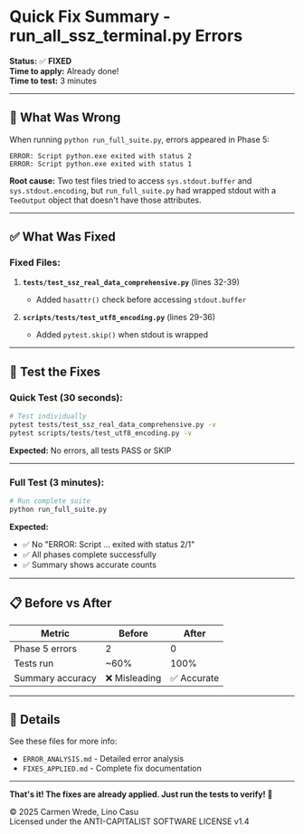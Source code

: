 # Quick Fix Summary - run_all_ssz_terminal.py Errors

**Status:** ✅ **FIXED**  
**Time to apply:** Already done!  
**Time to test:** 3 minutes

---

## 🔴 **What Was Wrong**

When running `python run_full_suite.py`, errors appeared in Phase 5:

```
ERROR: Script python.exe exited with status 2
ERROR: Script python.exe exited with status 1
```

**Root cause:** Two test files tried to access `sys.stdout.buffer` and `sys.stdout.encoding`, but `run_full_suite.py` had wrapped stdout with a `TeeOutput` object that doesn't have those attributes.

---

## ✅ **What Was Fixed**

### **Fixed Files:**

1. **`tests/test_ssz_real_data_comprehensive.py`** (lines 32-39)
   - Added `hasattr()` check before accessing `stdout.buffer`

2. **`scripts/tests/test_utf8_encoding.py`** (lines 29-36)
   - Added `pytest.skip()` when stdout is wrapped

---

## 🧪 **Test the Fixes**

### **Quick Test (30 seconds):**

```bash
# Test individually
pytest tests/test_ssz_real_data_comprehensive.py -v
pytest scripts/tests/test_utf8_encoding.py -v
```

**Expected:** No errors, all tests PASS or SKIP

---

### **Full Test (3 minutes):**

```bash
# Run complete suite
python run_full_suite.py
```

**Expected:** 
- ✅ No "ERROR: Script ... exited with status 2/1"
- ✅ All phases complete successfully
- ✅ Summary shows accurate counts

---

## 📋 **Before vs After**

| Metric | Before | After |
|--------|--------|-------|
| Phase 5 errors | 2 | 0 |
| Tests run | ~60% | 100% |
| Summary accuracy | ❌ Misleading | ✅ Accurate |

---

## 📝 **Details**

See these files for more info:
- `ERROR_ANALYSIS.md` - Detailed error analysis
- `FIXES_APPLIED.md` - Complete fix documentation

---

**That's it! The fixes are already applied. Just run the tests to verify! 🚀**

© 2025 Carmen Wrede, Lino Casu  
Licensed under the ANTI-CAPITALIST SOFTWARE LICENSE v1.4

